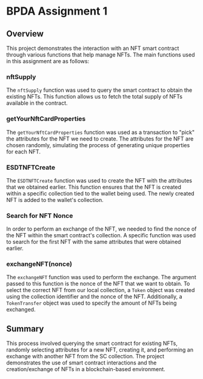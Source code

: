 # BPDA Assignment 1

## Overview
This project demonstrates the interaction with an NFT smart contract through various functions that help manage NFTs. The main functions used in this assignment are as follows:

### nftSupply
The `nftSupply` function was used to query the smart contract to obtain the existing NFTs. This function allows us to fetch the total supply of NFTs available in the contract.

### getYourNftCardProperties
The `getYourNftCardProperties` function was used as a transaction to "pick" the attributes for the NFT we need to create. The attributes for the NFT are chosen randomly, simulating the process of generating unique properties for each NFT.

### ESDTNFTCreate
The `ESDTNFTCreate` function was used to create the NFT with the attributes that we obtained earlier. This function ensures that the NFT is created within a specific collection tied to the wallet being used. The newly created NFT is added to the wallet's collection.

### Search for NFT Nonce
In order to perform an exchange of the NFT, we needed to find the nonce of the NFT within the smart contract's collection. A specific function was used to search for the first NFT with the same attributes that were obtained earlier.

### exchangeNFT(nonce)
The `exchangeNFT` function was used to perform the exchange. The argument passed to this function is the nonce of the NFT that we want to obtain. To select the correct NFT from our local collection, a `Token` object was created using the collection identifier and the nonce of the NFT. Additionally, a `TokenTransfer` object was used to specify the amount of NFTs being exchanged.

## Summary
This process involved querying the smart contract for existing NFTs, randomly selecting attributes for a new NFT, creating it, and performing an exchange with another NFT from the SC collection. The project demonstrates the use of smart contract interactions and the creation/exchange of NFTs in a blockchain-based environment.
